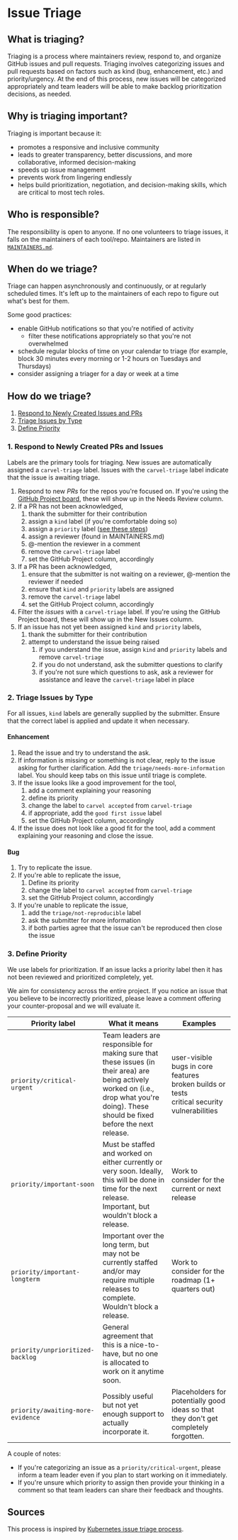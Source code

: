 # Issue Triage

## What is triaging?
Triaging is a process where maintainers review, respond to, and organize GitHub issues and pull requests. Triaging involves categorizing issues and pull requests based on factors such as kind (bug, enhancement, etc.) and priority/urgency. At the end of this process, new issues will be categorized appropriately and team leaders will be able to make backlog prioritization decisions, as needed.

## Why is triaging important?
Triaging is important because it:
- promotes a responsive and inclusive community
- leads to greater transparency, better discussions, and more collaborative, informed decision-making
- speeds up issue management
- prevents work from lingering endlessly
- helps build prioritization, negotiation, and decision-making skills, which are critical to most tech roles.

## Who is responsible?
The responsibility is open to anyone. If no one volunteers to triage issues, it falls on the maintainers of each tool/repo. Maintainers are listed in [`MAINTAINERS.md`](https://github.com/vmware-tanzu/carvel/blob/develop/MAINTAINERS.md).

## When do we triage?
Triage can happen asynchronously and continuously, or at regularly scheduled times. It's left up to the maintainers of each repo to figure out what's best for them.

Some good practices:
- enable GitHub notifications so that you're notified of activity
  - filter these notifications appropriately so that you're not overwhelmed
- schedule regular blocks of time on your calendar to triage (for example, block 30 minutes every morning or 1-2 hours on Tuesdays and Thursdays)
- consider assigning a triager for a day or week at a time

## How do we triage?
1. [Respond to Newly Created Issues and PRs](#1-respond-to-newly-created-prs-and-issues)
2. [Triage Issues by Type](#2-triage-issues-by-type)
3. [Define Priority](#3-define-priority)

### 1. Respond to Newly Created PRs and Issues
Labels are the primary tools for triaging. New issues are automatically assigned a `carvel-triage` label. Issues with the `carvel-triage` label indicate that the issue is awaiting triage.

1. Respond to new _PRs_ for the repos you're focused on. If you're using the [GitHub Project board](https://github.com/orgs/vmware-tanzu/projects/16), these will show up in the Needs Review column.
1. If a PR has not been acknowledged,
    1. thank the submitter for their contribution
    1. assign a `kind` label (if you're comfortable doing so)
    1. assign a `priority` label ([see these steps](#3-define-priority))
    1. assign a reviewer (found in MAINTAINERS.md)
    1. @-mention the reviewer in a comment
    1. remove the `carvel-triage` label
    1. set the GitHub Project column, accordingly
1. If a PR has been acknowledged,
    1. ensure that the submitter is not waiting on a reviewer, @-mention the reviewer if needed
    1. ensure that `kind` and `priority` labels are assigned
    1. remove the `carvel-triage` label
    1. set the GitHub Project column, accordingly
1. Filter the _issues_ with a `carvel-triage` label. If you're using the GitHub Project board, these will show up in the New Issues column.
1. If an issue has not yet been assigned `kind` and `priority` labels,
    1. thank the submitter for their contribution
    1. attempt to understand the issue being raised
        1. if you understand the issue, assign `kind` and `priority` labels and remove `carvel-triage`
        1. if you do not understand, ask the submitter questions to clarify
        1. if you're not sure which questions to ask, ask a reviewer for assistance and leave the `carvel-triage` label in place

### 2. Triage Issues by Type
For all issues, `kind` labels are generally supplied by the submitter. Ensure that the correct label is applied and update it when necessary.

#### Enhancement
1. Read the issue and try to understand the ask.
1. If information is missing or something is not clear, reply to the issue asking for further clarification. Add the `triage/needs-more-information` label. You should keep tabs on this issue until triage is complete.
1. If the issue looks like a good improvement for the tool,
    1. add a comment explaining your reasoning
    1. define its priority
    1. change the label to `carvel accepted` from `carvel-triage`
    1. if appropriate, add the `good first issue` label
    1. set the GitHub Project column, accordingly
1. If the issue does not look like a good fit for the tool, add a comment explaining your reasoning and close the issue.

#### Bug
1. Try to replicate the issue.
1. If you're able to replicate the issue,
    1. Define its priority
    1. change the label to `carvel accepted` from `carvel-triage`
    1. set the GitHub Project column, accordingly
1. If you're unable to replicate the issue,
    1. add the `triage/not-reproducible` label
    1. ask the submitter for more information
    1. if both parties agree that the issue can't be reproduced then close the issue

### 3. Define Priority
We use labels for prioritization. If an issue lacks a priority label then it has not been reviewed and prioritized completely, yet.

We aim for consistency across the entire project. If you notice an issue that you believe to be incorrectly prioritized, please leave a comment offering your counter-proposal and we will evaluate it.

| Priority label | What it means | Examples |
|---|---|---|
| `priority/critical-urgent` | Team leaders are responsible for making sure that these issues (in their area) are being actively worked on (i.e., drop what you're doing). These should be fixed before the next release. | user-visible bugs in core features <br> broken builds or tests <br> critical security vulnerabilities |
| `priority/important-soon` | Must be staffed and worked on either currently or very soon. Ideally, this will be done in time for the next release. Important, but wouldn't block a release. | Work to consider for the current or next release  |
| `priority/important-longterm` | Important over the long term, but may not be currently staffed and/or may require multiple releases to complete. Wouldn't block a release. | Work to consider for the roadmap (1+ quarters out) |
| `priority/unprioritized-backlog` | General agreement that this is a nice-to-have, but no one is allocated to work on it anytime soon. |  |
| `priority/awaiting-more-evidence` | Possibly useful but not yet enough support to actually incorporate it. | Placeholders for potentially good ideas so that they don't get completely forgotten. |

A couple of notes:
- If you're categorizing an issue as a `priority/critical-urgent`, please inform a team leader even if you plan to start working on it immediately.
- If you're unsure which priority to assign then provide your thinking in a comment so that team leaders can share their feedback and thoughts.

## Sources
This process is inspired by [Kubernetes issue triage process](https://github.com/kubernetes/community/blob/master/contributors/guide/issue-triage.md#how-to-triage-a-step-by-step-flow).
